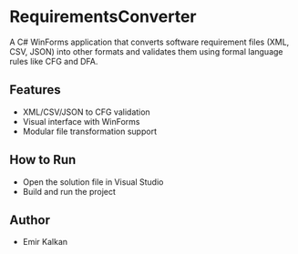 # RequirementsConverter

A C# WinForms application that converts software requirement files (XML, CSV, JSON) into other formats and validates them using formal language rules like CFG and DFA.

## Features

- XML/CSV/JSON to CFG validation
- Visual interface with WinForms
- Modular file transformation support

## How to Run

- Open the solution file in Visual Studio
- Build and run the project

## Author

- Emir Kalkan
